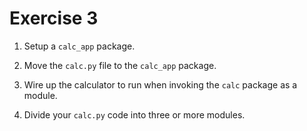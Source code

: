 # Exercise 3

1. Setup a `calc_app` package.

2. Move the `calc.py` file to the `calc_app` package.

3. Wire up the calculator to run when invoking the `calc` package as a module.

4. Divide your `calc.py` code into three or more modules.

